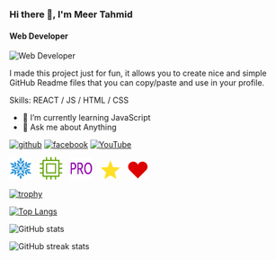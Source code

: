 ### Hi there 👋, I'm Meer Tahmid
#### Web Developer
![Web Developer](https://scontent.fjsr11-1.fna.fbcdn.net/v/t39.30808-6/337379768_760285862464269_7179659445704674840_n.png?stp=dst-png_s960x960&_nc_cat=100&ccb=1-7&_nc_sid=cc71e4&_nc_eui2=AeGyilcoL7hp6_BAGKH9gBJpQdy3vZc-3DlB3Le9lz7cOTIiILkMlzBRNSxUcALO009CJWbfk1PFZH_tAAH94XzE&_nc_ohc=MRuWuxn07oYQ7kNvgHYcI-8&_nc_ht=scontent.fjsr11-1.fna&_nc_gid=AUrL8-1dckpRCYjgWShuAIi&oh=00_AYC5GdLqXshwYk4Dfg0Mo2pjXnzn-j2QfCQ5pXPxZyhwkw&oe=6704F03D)

I made this project just for fun, it allows you to create nice and simple GitHub Readme files that you can copy/paste and use in your profile.

Skills: REACT / JS / HTML / CSS

- 🌱 I’m currently learning JavaScript 
- 💬 Ask me about Anything 


[<img src='https://cdn.jsdelivr.net/npm/simple-icons@3.0.1/icons/github.svg' alt='github' height='40'>](https://github.com/tahmx)  [<img src='https://cdn.jsdelivr.net/npm/simple-icons@3.0.1/icons/facebook.svg' alt='facebook' height='40'>](https://www.facebook.com/tahmx)  [<img src='https://cdn.jsdelivr.net/npm/simple-icons@3.0.1/icons/youtube.svg' alt='YouTube' height='40'>](https://www.youtube.com/@urtahmid)  

<a href='https://archiveprogram.github.com/'><img src='https://raw.githubusercontent.com/acervenky/animated-github-badges/master/assets/acbadge.gif' width='40' height='40'></a> <a href='https://docs.github.com/en/developers'><img src='https://raw.githubusercontent.com/acervenky/animated-github-badges/master/assets/devbadge.gif' width='40' height='40'></a> <a href='https://github.com/pricing'><img src='https://raw.githubusercontent.com/acervenky/animated-github-badges/master/assets/pro.gif' width='40' height='40'></a> <a href='https://stars.github.com/'><img src='https://raw.githubusercontent.com/acervenky/animated-github-badges/master/assets/starbadge.gif' width='35' height='35'></a> <a href='https://docs.github.com/en/github/supporting-the-open-source-community-with-github-sponsors'><img src='https://raw.githubusercontent.com/acervenky/animated-github-badges/master/assets/sponsorbadge.gif' width='35' height='35'></a> 

[![trophy](https://github-profile-trophy.vercel.app/?username=tahmx)](https://github.com/ryo-ma/github-profile-trophy)

[![Top Langs](https://github-readme-stats.vercel.app/api/top-langs/?username=tahmx)](https://github.com/anuraghazra/github-readme-stats)

![GitHub stats](https://github-readme-stats.vercel.app/api?username=tahmx&show_icons=true&count_private=true)  

![GitHub streak stats](https://streak-stats.demolab.com/?user=tahmx)  

